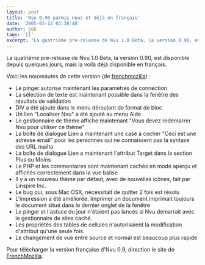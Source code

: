 ```yaml
---
layout: post
title: 'Nvu 0.90 parmis nous et déjà en français'
date: '2005-03-12 03:38:48'
author: j0k
tags: '[]'
excerpt: "La quatrième pre-release de Nvu 1.0 Beta, la version 0.90, est disponible depuis quelques jours, mais la voilà déjà disponible en français.   )   Voici les nouveautés de cette version (de [frenchmozilla](http://frenchmozilla.sourceforge.net/nvu/)) :  \n  \n * Le pinger autorise maintenant les paramètres de connection  \n * La sélection de      …"
---
```


La quatrième pre-release de Nvu 1.0 Beta, la version 0.90, est disponible depuis quelques jours, mais la voilà déjà disponible en français.

Voici les nouveautés de cette version (de [frenchmozilla](http://frenchmozilla.sourceforge.net/nvu/)) :

 * Le pinger autorise maintenant les paramètres de connection
 * La sélection de texte est maintenant possible dans la fenêtre des résultats de validation
 * DIV a été ajouté dans le menu déroulant de format de bloc
 * Un lien "Localiser Nvu" a été ajouté au menu Aide
 * Le gestionnaire de thème affiche maintenant "Vous devez redémarrer Nvu pour utiliser ce thème"
 * La boîte de dialogue Lien a maintenant une case à cocher "Ceci est une adresse email" pour les personnes qui ne connaissent pas la syntaxe des URL mailto
 * La boîte de dialogue Lien a maintenant l'attribut Target dans la section Plus ou Moins
 * Le PHP et les commentaires sont maintenant cachés en mode aperçu et affichés correctement dans la vue balise
 * Il y a un nouveau thème par défaut, avec de nouvelles icônes, fait par Linspire Inc.
 * Le bug qui, sous Mac OSX, nécessitait de quitter 2 fois est résolu
 * L'impression a été améliorée. Imprimer un document imprimait toujours le document situé dans le dernier onglet de la fenêtre
 * Le pinger et l'astuce du jour n'étaient pas lancés si Nvu démarrait avec le gestionnaire de sites caché.
 * Les propriétés des tables de cellules n'autorisaient la modification d'attribut qu'une seule fois.
 * Le changement de vue entre source et normal est beaucoup plus rapide

Pour télécharger la version française d'Nvu 0.9, direction le site de [FrenchMozilla](http://frenchmozilla.sourceforge.net/nvu/).
